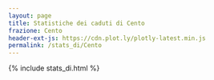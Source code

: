 ```yaml
---
layout: page
title: Statistiche dei caduti di Cento
frazione: Cento
header-ext-js: https://cdn.plot.ly/plotly-latest.min.js
permalink: /stats_di/Cento
---
```


{% include stats_di.html %}
